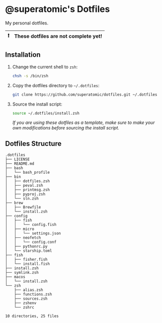 # **@superatomic**'s Dotfiles
My personal dotfiles.

| :exclamation: | **These dotfiles are not complete yet!** |
|---------------|:-----------------------------------------|

## Installation

1. Change the current shell to `zsh`:
   ```sh
   chsh -s /bin/zsh
   ```
2. Copy the dotfiles directory to `~/.dotfiles`:
   ```zsh
   git clone https://github.com/superatomic/dotfiles.git ~/.dotfiles
   ```
3. Source the install script:
   ```zsh
   source ~/.dotfiles/install.zsh
   ```
   *If you are using these dotfiles as a template,
   make sure to make your own modifications before sourcing the install script.*


## Dotfiles Structure
```
.dotfiles
├── LICENSE
├── README.md
├── bash
│   └── bash_profile
├── bin
│   ├── dotfiles.zsh
│   ├── peval.zsh
│   ├── printmsg.zsh
│   ├── pyproj.zsh
│   └── sln.zsh
├── brew
│   ├── Brewfile
│   └── install.zsh
├── config
│   ├── fish
│   │   └── config.fish
│   ├── micro
│   │   └── settings.json
│   ├── neofetch
│   │   └── config.conf
│   ├── pythonrc.py
│   └── starship.toml
├── fish
│   ├── fisher.fish
│   └── install.fish
├── install.zsh
├── symlink.zsh
├── macos
│   └── install.zsh
└── zsh
    ├── alias.zsh
    ├── functions.zsh
    ├── sources.zsh
    ├── zshenv
    └── zshrc

10 directories, 25 files
```

